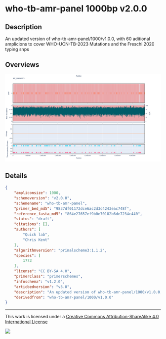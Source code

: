 # who-tb-amr-panel 1000bp v2.0.0

## Description

An updated version of who-tb-amr-panel/1000/v1.0.0, with 60 aditional amplicions to cover WHO-UCN-TB-2023 Mutations and the Freschi 2020 typing snps

## Overviews

![NC_000962.3.png](work/NC_000962.3.png)

## Details

```json
{
    "ampliconsize": 1000,
    "schemeversion": "v2.0.0",
    "schemename": "who-tb-amr-panel",
    "primer_bed_md5": "9837df01172dce6ac2d3c4243eac748f",
    "reference_fasta_md5": "864e27657ef9b0e70182b6de7234c440",
    "status": "draft",
    "citations": [],
    "authors": [
        "Quick lab",
        "Chris Kent"
    ],
    "algorithmversion": "primalscheme3:1.1.2",
    "species": [
        1773
    ],
    "license": "CC BY-SA 4.0",
    "primerclass": "primerschemes",
    "infoschema": "v1.2.0",
    "articbedversion": "v3.0",
    "description": "An updated version of who-tb-amr-panel/1000/v1.0.0, with 60 aditional amplicions to cover WHO-UCN-TB-2023 Mutations and the Freschi 2020 typing snps",
    "derivedfrom": "who-tb-amr-panel/1000/v1.0.0"
}
```



------------------------------------------------------------------------

This work is licensed under a [Creative Commons Attribution-ShareAlike 4.0 International License](http://creativecommons.org/licenses/by-sa/4.0/) 

![](https://i.creativecommons.org/l/by-sa/4.0/88x31.png)
